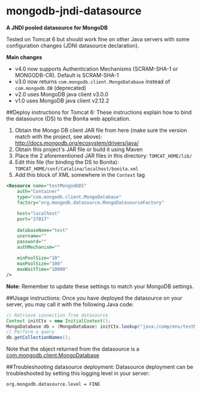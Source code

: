 mongodb-jndi-datasource
=======================
**A JNDI pooled datasource for MongoDB**

Tested on Tomcat 6 but should work fine on other Java servers with some configuration changes (JDNI datasource declaration).

**Main changes**
- v4.0 now supports Authentication Mechanisms (SCRAM-SHA-1 or MONGODB-CR). Default is SCRAM-SHA-1
- v3.0 now returns `com.mongodb.client.MongoDatabase` instead of `com.mongodb.DB` (deprecated)
- v2.0 uses MongoDB java client v3.0.0
- v1.0 uses MongoDB java client v2.12.2

##Deploy instructions for Tomcat 6:
These instructions explain how to bind the datasource (DS) to the Bonita web application.

1. Obtain the Mongo DB client JAR file from here (make sure the version match with the project, see above): http://docs.mongodb.org/ecosystem/drivers/java/ 
2. Obtain this project's JAR file or build it using Maven
3. Place the 2 aforementioned JAR files in this directory: `TOMCAT_HOME/lib/`
4. Edit this file (for binding the DS to Bonita): `TOMCAT_HOME/conf/Catalina/localhost/bonita.xml`
5. Add this block of XML somewhere in the `Context` tag

``` XML
<Resource name="testMongodbDS"
	auth="Container"
	type="com.mongodb.client.MongoDatabase"
	factory="org.mongodb.datasource.MongoDatasourceFactory"
	
	host="localhost"
	port="27017"
	
	databaseName="test"
	username=""
	password=""
	authMechanism=""
	
	minPoolSize="10"
	maxPoolSize="100"
	maxWaitTime="10000"
/>
```

**Note:** Remember to update these settings to match your MongoDB settings.


##Usage instructions:
Once you have deployed the datasource on your server, you may call it with the following Java code:

``` Java
// Retrieve connection from datasource
Context initCtx = new InitialContext();
MongoDatabase db = (MongoDatabase) initCtx.lookup("java:/comp/env/testMongodbDS");
// Perform a query
db.getCollectionNames();
```

Note that the object returned from the datasource is a [com.mongodb.client.MongoDatabase](http://api.mongodb.org/java/3.0/com/mongodb/client/MongoDatabase.html)

##Troubleshooting datasource deployment:
Datasource deployment can be troubleshooted by setting this logging level in your server:
```
org.mongodb.datasource.level = FINE
```
